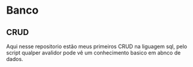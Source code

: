 # Banco

## CRUD

Aqui nesse repositorio estão meus primeiros CRUD na liguagem sql, pelo script qualper avalidor pode vê um conhecimento basico em abnco de dados.

